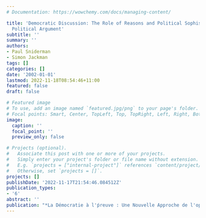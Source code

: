 ```yaml
---
# Documentation: https://wowchemy.com/docs/managing-content/

title: 'Democratic Discussion: The Role of Reasons and Political Sophistication in
  Political Argument'
subtitle: ''
summary: ''
authors:
- Paul Sniderman
- Simon Jackman
tags: []
categories: []
date: '2002-01-01'
lastmod: 2022-11-18T08:54:46+11:00
featured: false
draft: false

# Featured image
# To use, add an image named `featured.jpg/png` to your page's folder.
# Focal points: Smart, Center, TopLeft, Top, TopRight, Left, Right, BottomLeft, Bottom, BottomRight.
image:
  caption: ''
  focal_point: ''
  preview_only: false

# Projects (optional).
#   Associate this post with one or more of your projects.
#   Simply enter your project's folder or file name without extension.
#   E.g. `projects = ["internal-project"]` references `content/project/deep-learning/index.md`.
#   Otherwise, set `projects = []`.
projects: []
publishDate: '2022-11-17T21:54:46.084512Z'
publication_types:
- '6'
abstract: ''
publication: "*La Démocratie à l'ṕreuve : Une Nouvelle Approche de l'opinion Des Français*"
---
```

